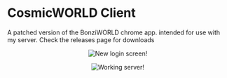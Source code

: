 # CosmicWORLD Client
A patched version of the BonziWORLD chrome app. intended for use with my server.
Check the releases page for downloads
<p align="center">
  <img src="https://i.ibb.co/LxLxBbT/Readme-Image-2.png" title="New login screen!">
</p>
<p align="center">
  <img src="https://i.ibb.co/S7CxrZ4/Readme-Image-1.png" title="Working server!">
</p>


